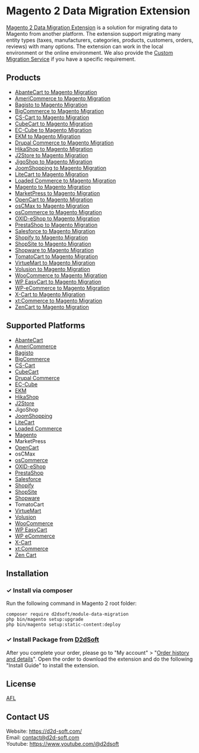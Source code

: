# Magento 2 Data Migration Extension
[Magento 2 Data Migration Extension](https://d2d-soft.com/15-magento-migration) is a solution for migrating data to Magento from another platform. The extension support migrating many entity types (taxes, manufacturers, categories, products, customers, orders, reviews) with many options. The extension can work in the local environment or the online environment. We also provide the [Custom Migration Service](https://d2d-soft.com/migration-services/296-data-migration-customization.html) if you have a specific requirement. 

## Products
- [AbanteCart to Magento Migration](https://d2d-soft.com/magento-migration/1125-10863-abantecart-to-magento-2-migration-extension.html#/72-entities-1000)
- [AmeriCommerce to Magento Migration](https://d2d-soft.com/magento-migration/773-7250-americommerce-to-magento-2-migration-extension.html#/72-entities-1000)
- [Bagisto to Magento Migration](https://d2d-soft.com/magento-migration/938-8957-bagisto-to-magento-2-migration-extension.html#/72-entities-1000)
- [BigCommerce to Magento Migration](https://d2d-soft.com/magento-migration/415-1677-bigcommerce-to-magento-2-migration-extension.html#/72-entities-1000)
- [CS-Cart to Magento Migration](https://d2d-soft.com/magento-migration/326-1397-cs-cart-to-magento-2-migration-extension.html)
- [CubeCart to Magento Migration](https://d2d-soft.com/magento-migration/46-148-cubecart-to-magento-2-migration-extension.html)
- [EC-Cube to Magento Migration](https://d2d-soft.com/magento-migration/999-9574-ec-cube-to-magento-2-migration-extension.html#/72-entities-1000)
- [EKM to Magento Migration](https://d2d-soft.com/magento-migration/825-7800-ekm-to-magento-2-migration-extension.html#/72-entities-1000)
- [Drupal Commerce to Magento Migration](https://d2d-soft.com/magento-migration/360-drupal-commerce-to-magento-migration-service.html)
- [HikaShop to Magento Migration](https://d2d-soft.com/magento-migration/450-1847-hikashop-to-magento-2-migration-extension.html#/72-entities-1000)
- [J2Store to Magento Migration](https://d2d-soft.com/magento-migration/493-2042-j2store-to-magento-2-migration-extension.html#/72-entities-1000)
- [JigoShop to Magento Migration](https://d2d-soft.com/magento-migration/543-2272-jigoshop-to-magento-2-migration-extension.html#/72-entities-1000)
- [JoomShopping to Magento Migration](https://d2d-soft.com/magento-migration/593-2512-joomshopping-to-magento-2-migration-extension.html#/72-entities-1000)
- [LiteCart to Magento Migration](https://d2d-soft.com/magento-migration/879-8362-litecart-to-magento-2-migration-extension.html#/72-entities-1000)
- [Loaded Commerce to Magento Migration](https://d2d-soft.com/magento-migration/47-153-loaded-to-magento-2-migation-extension.html)
- [Magento to Magento Migration](https://d2d-soft.com/magento-migration/27-158-magento-to-magento-2-migration.html)
- [MarketPress to Magento Migration](https://d2d-soft.com/magento-migration/568-2392-marketpress-to-magento-2-migration-extension.html#/72-entities-1000)
- [OpenCart to Magento Migration](https://d2d-soft.com/magento-migration/48-161-opencart-to-magento-2-migration-extension.html)
- [osCMax to Magento Migration](https://d2d-soft.com/magento-migration/1192-11546-oscmax-to-magento-2-migration-extension.html#/72-entities-1000)
- [osCommerce to Magento Migration](https://d2d-soft.com/magento-migration/49-166-oscommerce-to-magento-2-migration-extension.html)
- [OXID-eShop to Magento Migration](https://d2d-soft.com/magento-migration/50-171-oxid-eshop-to-magento-2-migation-extension.html)
- [PrestaShop to Magento Migration](https://d2d-soft.com/magento-migration/30-176-prestashop-to-magento-2-migration.html)
- [Salesforce to Magento Migration](https://d2d-soft.com/magento-migration/719-6737-salesforce-to-magento-2-migration-extension.html#/72-entities-1000)
- [Shopify to Magento Migration](https://d2d-soft.com/magento-migration/378-1497-shopify-to-magento-2-migration-extension.html#/72-entities-1000)
- [ShopSite to Magento Migration](https://d2d-soft.com/magento-migration/852-8076-shopsite-to-magento-2-migration-extension.html#/72-entities-1000)
- [Shopware to Magento Migration](https://d2d-soft.com/magento-migration/1061-10203-shopware-to-magento-2-migration-extension.html#/72-entities-1000)
- [TomatoCart to Magento Migration](https://d2d-soft.com/magento-migration/1224-11887-tomatocart-to-magento-2-migration-extension.html#/72-entities-1000)
- [VirtueMart to Magento Migration](https://d2d-soft.com/magento-migration/51-179-virtuemart-to-magento-2-migration-extension.html)
- [Volusion to Magento Migration](https://d2d-soft.com/magento-migration/642-5934-volusion-to-magento-2-migration-extension.html#/72-entities-1000)
- [WooCommerce to Magento Migration](https://d2d-soft.com/magento-migration/31-184-woocommerce-to-magento-2-migration-extension.html)
- [WP EasyCart to Magento Migration](https://d2d-soft.com/magento-migration/668-6209-wpeasycart-to-magento-2-migration-extension.html#/72-entities-1000)
- [WP-eCommerce to Magento Migration](https://d2d-soft.com/magento-migration/52-187-wp-ecommerce-to-magento-2-migration-extension.html)
- [X-Cart to Magento Migration](https://d2d-soft.com/magento-migration/53-192-x-cart-to-magento-2-migration-extension.html)
- [xt:Commerce to Magento Migration](https://d2d-soft.com/magento-migration/54-197-xtcommerce-to-magento-migration-extension.html)
- [ZenCart to Magento Migration](https://d2d-soft.com/magento-migration/55-202-zencart-to-magento-2-migration-extension.html)

## Supported Platforms
- [AbanteCart](https://www.abantecart.com/)
- [AmeriCommerce](https://www.americommerce.com/)
- [Bagisto](https://bagisto.com/)
- [BigCommerce](https://www.bigcommerce.com/)
- [CS-Cart](https://www.cs-cart.com/)
- [CubeCart](https://www.cubecart.com/)
- [Drupal Commerce](https://drupalcommerce.org/)
- [EC-Cube](https://www.ec-cube.net/)
- [EKM](https://www.ekm.com/)
- [HikaShop](https://www.hikashop.com/)
- [J2Store](https://www.j2store.org/)
- JigoShop
- [JoomShopping](https://extensions.joomla.org/extension/joomshopping/)
- [LiteCart](https://www.litecart.net/)
- [Loaded Commerce](https://loadedcommerce.com/)
- [Magento](https://magento.com/)
- MarketPress
- [OpenCart](https://www.opencart.com/)
- osCMax
- [osCommerce](https://www.oscommerce.com/)
- [OXID-eShop](https://www.oxid-esales.com)
- [PrestaShop](https://www.prestashop.com)
- [Salesforce](https://www.salesforce.com/)
- [Shopify](https://www.shopify.com/)
- [ShopSite](https://www.shopsite.com/)
- [Shopware](https://www.shopware.com/)
- TomatoCart
- [VirtueMart](https://virtuemart.net/)
- [Volusion](https://volusion.com/)
- [WooCommerce](https://woocommerce.com/)
- [WP EasyCart](https://www.wpeasycart.com/)
- [WP eCommerce](https://wpecommerce.org/)
- [X-Cart](https://www.x-cart.com/)
- [xt:Commerce](https://www.xt-commerce.com/)
- [Zen Cart](https://www.zen-cart.com/)

## Installation

### ✓ Install via composer
Run the following command in Magento 2 root folder:
```
composer require d2dsoft/module-data-migration
php bin/magento setup:upgrade
php bin/magento setup:static-content:deploy
```

### ✓ Install Package from [D2dSoft](https://d2d-soft.com)
After you complete your order, please go to "My account" > "[Order history and details](https://d2d-soft.com/order-history)". Open the order to download the extension and do the following "Install Guide" to install the extension.

## License

[AFL](https://d2d-soft.com/license/AFL.txt)

## Contact US
Website: https://d2d-soft.com/ \
Email: contact@d2d-soft.com \
Youtube: https://www.youtube.com/@d2dsoft 